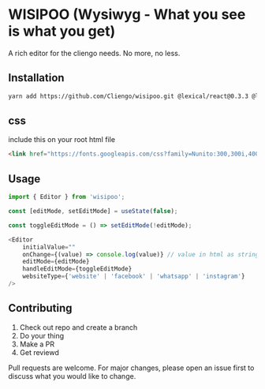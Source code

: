# WISIPOO (Wysiwyg - What you see is what you get)

A rich editor for the cliengo needs. No more, no less.

## Installation

```bash
yarn add https://github.com/Cliengo/wisipoo.git @lexical/react@0.3.3 @lexical/html@0.3.3 lexical@0.3.3
```

## css
include this on your root html file
```html
<link href="https://fonts.googleapis.com/css?family=Nunito:300,300i,400,600,700&display=swap" rel="stylesheet">
```

## Usage

```javascript
import { Editor } from 'wisipoo';

const [editMode, setEditMode] = useState(false);

const toggleEditMode = () => setEditMode(!editMode);

<Editor
    initialValue=""
    onChange={(value) => console.log(value)} // value in html as string
    editMode={editMode}
    handleEditMode={toggleEditMode}
    websiteType={'website' | 'facebook' | 'whatsapp' | 'instagram'}
/>
```

## Contributing

1. Check out repo and create a branch
1. Do your thing
1. Make a PR
1. Get reviewd

Pull requests are welcome. For major changes, please open an issue first to discuss what you would like to change.
